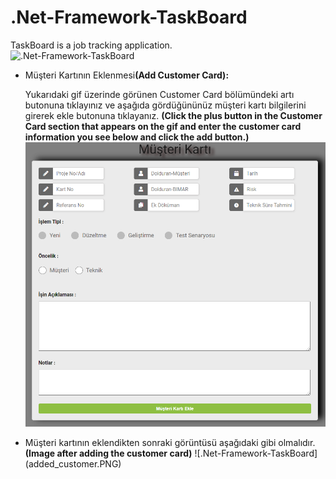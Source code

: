 # .Net-Framework-TaskBoard
TaskBoard is a job tracking application.
</br>
![.Net-Framework-TaskBoard](My-Video_Trim.gif)</br>
<ul>
  <li>
    Müşteri Kartının Eklenmesi<strong>(Add Customer Card):</strong>

Yukarıdaki gif üzerinde görünen Customer Card bölümündeki artı butonuna tıklayınız ve aşağıda gördüğününüz müşteri kartı bilgilerini girerek ekle butonuna tıklayanız.
<strong>(Click the plus button in the Customer Card section that appears on the gif and enter the customer card information you see below and click the add button.)</strong>
![.Net-Framework-TaskBoard](add_customer.PNG)</br>
  </li>
  <li>
  Müşteri kartının eklendikten sonraki görüntüsü aşağıdaki gibi olmalıdır.<strong>(Image after adding the customer card)</strong>
![.Net-Framework-TaskBoard](added_customer.PNG)</br>
  </li>
</ul>
